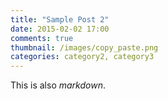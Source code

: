 ```yaml
---
title: "Sample Post 2"
date: 2015-02-02 17:00
comments: true
thumbnail: /images/copy_paste.png
categories: category2, category3
---
```

This is also _markdown_.
